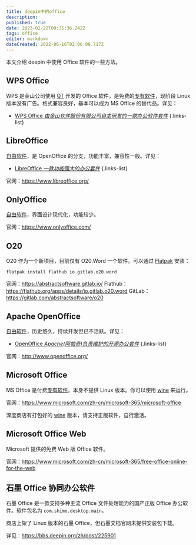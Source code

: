 ```yaml
---
title: deepin中的office
description: 
published: true
date: 2023-02-22T09:35:36.242Z
tags: office
editor: markdown
dateCreated: 2022-06-16T02:06:09.717Z
---
```


本文介绍 deepin 中使用 Office 软件的一些方法。

## WPS Office

WPS 是金山公司使用 [QT](http://old.deepin.wiki/index.php?title=QT&action=edit&redlink=1) 开发的 Office 软件，是免费的[专有软件](http://old.deepin.wiki/index.php?title=专有软件&action=edit&redlink=1)，现阶段 Linux 版本没有广告。格式兼容良好，基本可以成为 MS Office 的替代品。详见：

- [WPS Office *由金山软件股份有限公司自主研发的一款办公软件套件*](/02_按软件功能划分/01_普通用户常用软件介绍/01_Office_编辑器_笔记_各种格式文献阅读管理/Office相关/WPS_Office)
{.links-list}

## LibreOffice

[自由软件](http://old.deepin.wiki/index.php?title=自由软件&action=edit&redlink=1)，是 OpenOffice 的分支，功能丰富，兼容性一般。详见：

- [LibreOffice *一款功能强大的办公套件*](/02_按软件功能划分/01_普通用户常用软件介绍/01_Office_编辑器_笔记_各种格式文献阅读管理/Office相关/LibreOffice)
{.links-list}

官网：https://www.libreoffice.org/

## OnlyOffice

[自由软件](http://old.deepin.wiki/index.php?title=自由软件&action=edit&redlink=1)，界面设计现代化，功能较少。

官网：https://www.onlyoffice.com/

## O20

O20 作为一个新项目，目前仅有 O20.Word 一个软件。可以通过 [Flatpak](http://old.deepin.wiki/index.php?title=Flatpak) 安装：

```
flatpak install flathub io.gitlab.o20.word
```

官网：https://abstractsoftware.gitlab.io/
Flathub：https://flathub.org/apps/details/io.gitlab.o20.word
GitLab：https://gitlab.com/abstractsoftware/o20

## Apache OpenOffice

[自由软件](http://old.deepin.wiki/index.php?title=自由软件&action=edit&redlink=1)，历史悠久，持续开发但已不活跃。详见：

- [OpenOffice *Apache(阿帕奇)负责维护的开源办公套件*](/02_按软件功能划分/01_普通用户常用软件介绍/01_Office_编辑器_笔记_各种格式文献阅读管理/Office相关/OpenOffice)
{.links-list}

官网：http://www.openoffice.org/

## Microsoft Office

MS Office 是付费[专有软件](http://old.deepin.wiki/index.php?title=专有软件&action=edit&redlink=1)。本身不提供 Linux 版本。你可以使用 [wine](http://old.deepin.wiki/index.php?title=Wine) 来运行。

官网：https://www.microsoft.com/zh-cn/microsoft-365/microsoft-office

深度商店有打包好的 [wine](http://old.deepin.wiki/index.php?title=Wine) 版本，请支持正版软件，自行激活。

## Microsoft Office Web

Microsoft 提供的免费 Web 版 Office 软件。

官网：https://www.microsoft.com/zh-cn/microsoft-365/free-office-online-for-the-web

## 石墨 Office 协同办公软件

石墨 Office 是一款支持多种主流 Office 文件处理能力的国产正版 Office 办公软件。软件包名为 `com.shimo.desktop.main`。

商店上架了 Linux 版本的石墨 Office，但石墨文档官网未提供安装包下载。

详见：https://bbs.deepin.org/zh/post/225901